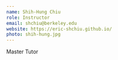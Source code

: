 ```yaml
---
name: Shih-Hung Chiu
role: Instructor
email: shchiu@berkeley.edu
website: https://eric-shchiu.github.io/
photo: shih-hung.jpg
---
```


Master Tutor
